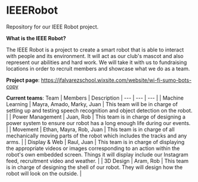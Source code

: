 # IEEERobot
Repository for our IEEE Robot project.

__What is the IEEE Robot?__

The IEEE Robot is a project to create a smart robot that is able to interact with people and its environment. 
It will act as our club's mascot and also represent our abilities and hard work.
We will take it with us to fundraising locations in order to recruit members and showcase what we do as a team.

**Project page**:
https://jfalvarezschool.wixsite.com/website/wi-fi-sumo-bots-copy


**Current teams**:
Team | Members | Description
| --- | --- | --- |
| Machine Learning | Mayra, Amado, Marky, Juan | This team will be in charge of setting up and testing speech recognition and object detection on the robot. |
| Power Management | Juan, Rob | This team is in charge of designing a power system to ensure our robot has a long enough life during our events. |
| Movement | Ethan, Mayra, Rob, Juan | This team is in charge of all mechanically moving parts of the robot which includes the tracks and any arms. |
| Display & Web | Raul, Juan | This team is in charge of displaying the appropriate videos or images corresponding to an action within the robot's own embedded screen. Things it will display include our Instagram feed, recruitment video and weather. |
| 3D Design | Aram, Rob | This team is in charge of designing the shell of our robot. They will design how the robot will look on the outside. |

